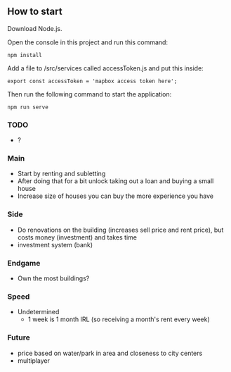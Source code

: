 ## How to start
Download Node.js.

Open the console in this project and run this command:
```
npm install
```

Add a file to /src/services called accessToken.js and put this inside:
```
export const accessToken = 'mapbox access token here';
```

Then run the following command to start the application: 
```
npm run serve
```

### TODO
- ?

### Main
- Start by renting and subletting
- After doing that for a bit unlock taking out a loan and buying a small house
- Increase size of houses you can buy the more experience you have

### Side
- Do renovations on the building (increases sell price and rent price), but costs money (investment) and takes time
- investment system (bank)

### Endgame
- Own the most buildings?

### Speed
- Undetermined
  - 1 week is 1 month IRL (so receiving a month's rent every week)

### Future
- price based on water/park in area and closeness to city centers
- multiplayer